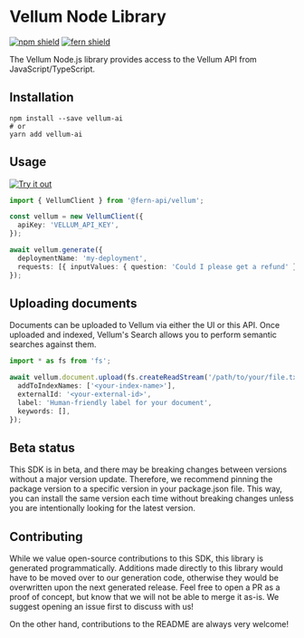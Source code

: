 # Vellum Node Library

[![npm shield](https://img.shields.io/npm/v/vellum-ai)](https://www.npmjs.com/package/vellum-ai)
[![fern shield](https://img.shields.io/badge/%F0%9F%8C%BF-SDK%20generated%20by%20Fern-brightgreen)](https://github.com/fern-api/fern)

The Vellum Node.js library provides access to the Vellum API from JavaScript/TypeScript.


## Installation

```
npm install --save vellum-ai
# or
yarn add vellum-ai
```

## Usage

[![Try it out](https://developer.stackblitz.com/img/open_in_stackblitz.svg)](https://stackblitz.com/edit/typescript-example-using-sdk-built-with-fern-xbs4jx?file=app.ts)

```typescript
import { VellumClient } from '@fern-api/vellum';

const vellum = new VellumClient({
  apiKey: 'VELLUM_API_KEY',
});

await vellum.generate({
  deploymentName: 'my-deployment',
  requests: [{ inputValues: { question: 'Could I please get a refund' } }],
});

```

## Uploading documents

Documents can be uploaded to Vellum via either the UI or this API. Once uploaded and indexed, Vellum's Search allows you to perform semantic searches against them.

```typescript
import * as fs from 'fs';

await vellum.document.upload(fs.createReadStream('/path/to/your/file.txt'), {
  addToIndexNames: ['<your-index-name>'],
  externalId: '<your-external-id>',
  label: 'Human-friendly label for your document',
  keywords: [],
});
```

## Beta status

This SDK is in beta, and there may be breaking changes between versions without a major version update. Therefore, we recommend pinning the package version to a specific version in your package.json file. This way, you can install the same version each time without breaking changes unless you are intentionally looking for the latest version.

## Contributing

While we value open-source contributions to this SDK, this library is generated programmatically. Additions made directly to this library would have to be moved over to our generation code, otherwise they would be overwritten upon the next generated release. Feel free to open a PR as a proof of concept, but know that we will not be able to merge it as-is. We suggest opening an issue first to discuss with us!

On the other hand, contributions to the README are always very welcome!
